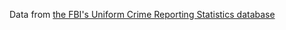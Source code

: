Data from [the FBI's Uniform Crime Reporting Statistics database](https://www.ucrdatatool.gov/Search/Crime/Local/RunCrimeJurisbyJurisLarge.cfm)
